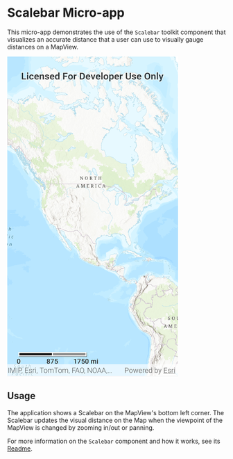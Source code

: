 # Scalebar Micro-app

This micro-app demonstrates the use of the `Scalebar` toolkit component that visualizes an accurate distance that a user can use to visually gauge distances on a MapView.

![Screenshot](../../toolkit/Scalebar/screenshot.png)

## Usage

The application shows a Scalebar on the MapView's bottom left corner. The Scalebar updates the visual distance on the Map when the viewpoint of the MapView is changed by zooming in/out or panning.

For more information on the `Scalebar` component and how it works, see its [Readme](../../toolkit/Scalebar/README.md).
